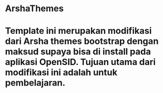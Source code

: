 # ArshaThemes

# Template ini merupakan modifikasi dari Arsha themes bootstrap dengan maksud supaya bisa di install pada aplikasi OpenSID. Tujuan utama dari modifikasi ini adalah untuk pembelajaran.